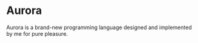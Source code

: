 # Aurora
Aurora is a brand-new programming language designed and implemented by me for pure pleasure.
